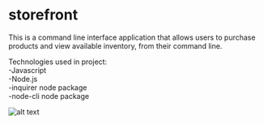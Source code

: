# storefront

This is a command line interface application that allows users to purchase products and view available inventory, from their command line. 

Technologies used in project: \
-Javascript \
-Node.js \
-inquirer node package \
-node-cli node package 

![alt text](https://user-images.githubusercontent.com/19658046/33849550-f84333f4-de7e-11e7-9081-e152027d43f8.gif)
